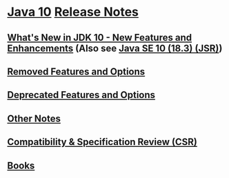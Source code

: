 # [Java 10](https://docs.oracle.com/javase/10/) [Release Notes](https://www.oracle.com/technetwork/java/javase/10-relnote-issues-4108729.html)

## [What's New in JDK 10 - New Features and Enhancements](https://www.oracle.com/technetwork/java/javase/10-relnote-issues-4108729.html#NewFeature) (Also see [Java SE 10 (18.3) (JSR)](https://cr.openjdk.java.net/~iris/se/10/latestSpec/))

## [Removed Features and Options](https://www.oracle.com/technetwork/java/javase/10-relnote-issues-4108729.html#Removed)

## [Deprecated Features and Options](https://www.oracle.com/technetwork/java/javase/10-relnote-issues-4108729.html#Deprecated)

## [Other Notes](https://www.oracle.com/technetwork/java/javase/10-relnote-issues-4108729.html#Remaining)

## [Compatibility & Specification Review (CSR)](https://wiki.openjdk.java.net/display/csr/Main)

## [Books](https://docs.oracle.com/javase/10/javase-docs.htm)
